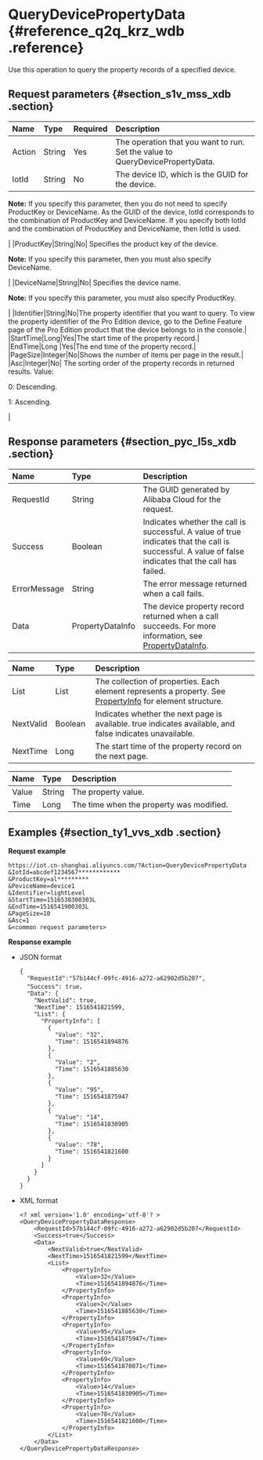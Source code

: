 # QueryDevicePropertyData {#reference_q2q_krz_wdb .reference}

Use this operation to query the property records of a specified device.

## Request parameters {#section_s1v_mss_xdb .section}

|Name|Type|Required|Description|
|:---|:---|:-------|:----------|
|Action|String|Yes|The operation that you want to run. Set the value to QueryDevicePropertyData.|
|IotId|String|No| The device ID, which is the GUID for the device.

 **Note:** If you specify this parameter, then you do not need to specify ProductKey or DeviceName. As the GUID of the device, IotId corresponds to the combination of ProductKey and DeviceName. If you specify both IotId and the combination of ProductKey and DeviceName, then IotId is used.

 |
|ProductKey|String|No| Specifies the product key of the device.

 **Note:** If you specify this parameter, then you must also specify DeviceName.

 |
|DeviceName|String|No| Specifies the device name.

 **Note:** If you specify this parameter, you must also specify ProductKey.

 |
|Identifier|String|No|The property identifier that you want to query. To view the property identifier of the Pro Edition device, go to the Define Feature page of the Pro Edition product that the device belongs to in the console.|
|StartTime|Long|Yes|The start time of the property record.|
|EndTime|Long |Yes|The end time of the property record.|
|PageSize|Integer|No|Shows the number of items per page in the result.|
|Asc|Integer|No| The sorting order of the property records in returned results. Value: 

 0: Descending.

 1: Ascending.

 |

## Response parameters {#section_pyc_l5s_xdb .section}

|Name|Type|Description|
|:---|:---|:----------|
|RequestId|String|The GUID generated by Alibaba Cloud for the request.|
|Success|Boolean|Indicates whether the call is successful. A value of true indicates that the call is successful. A value of false indicates that the call has failed.|
|ErrorMessage|String|The error message returned when a call fails.|
|Data|PropertyDataInfo|The device property record returned when a call succeeds. For more information, see [PropertyDataInfo](#table_sdc_7592_xdb).|

|Name|Type|Description|
|:---|:---|:----------|
|List|List|The collection of properties. Each element represents a property. See [PropertyInfo](#table_z2b_7593_xdb) for element structure.|
|NextValid|Boolean |Indicates whether the next page is available. true indicates available, and false indicates unavailable.|
|NextTime|Long |The start time of the property record on the next page.|

|Name|Type|Description|
|:---|:---|:----------|
|Value|String|The property value.|
|Time|Long |The time when the property was modified.|

## Examples {#section_ty1_vvs_xdb .section}

**Request example**

```
https://iot.cn-shanghai.aliyuncs.com/?Action=QueryDevicePropertyData
&IotId=abcdef1234567************
&ProductKey=al*********
&PeviceName=device1
&Identifier=lightLevel
&StartTime=1516538300303L
&EndTime=1516541900303L
&PageSize=10
&Asc=1
&<common request parameters>
```

**Response example**

-   JSON format

    ```
    {
      "RequestId":"57b144cf-09fc-4916-a272-a62902d5b207",
      "Success": true，
      "Data": {
        "NextValid": true,
        "NextTime": 1516541821599,
        "List": {
          "PropertyInfo": [
            {
              "Value": "32",
              "Time": 1516541894876
            },
            {
              "Value": "2",
              "Time": 1516541885630
            },
            {
              "Value": "95",
              "Time": 1516541875947
            },
            {
              "Value": "14",
              "Time": 1516541830905
            },
            {
              "Value": "78",
              "Time": 1516541821600
            }
          ]
        }
      }
    }
    ```

-   XML format

    ```
    <? xml version='1.0' encoding='utf-8'? >
    <QueryDevicePropertyDataResponse>
        <RequestId>57b144cf-09fc-4916-a272-a62902d5b207</RequestId>
        <Success>true</Success>
        <Data>
            <NextValid>true</NextValid>
            <NextTime>1516541821599</NextTime>
            <List>
                <PropertyInfo>
                    <Value>32</Value>
                    <Time>1516541894876</Time>
                </PropertyInfo>
                <PropertyInfo>
                    <Value>2</Value>
                    <Time>1516541885630</Time>
                </PropertyInfo>
                <PropertyInfo>
                    <Value>95</Value>
                    <Time>1516541875947</Time>
                </PropertyInfo>
                <PropertyInfo>
                    <Value>69</Value>
                    <Time>1516541870871</Time>
                </PropertyInfo>
                <PropertyInfo>
                    <Value>14</Value>
                    <Time>1516541830905</Time>
                </PropertyInfo>
                <PropertyInfo>
                    <Value>78</Value>
                    <Time>1516541821600</Time>
                </PropertyInfo>
            </List>
        </Data>
    </QueryDevicePropertyDataResponse>
    ```


